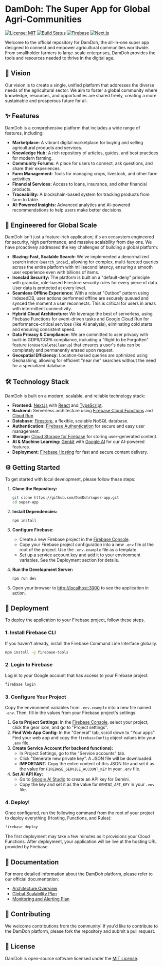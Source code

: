 # DamDoh: The Super App for Global Agri-Communities

[![License: MIT](https://img.shields.io/badge/License-MIT-yellow.svg)](https://opensource.org/licenses/MIT)
[![Build Status](https://img.shields.io/ci/github/DamDoh/super-app.svg)](https://github.com/DamDoh/super-app/actions)
[![Firebase](https://img.shields.io/badge/Powered%20by-Firebase-orange)](https://firebase.google.com/)
[![Next.js](https://img.shields.io/badge/Built%20with-Next.js-black)](https://nextjs.org/)

Welcome to the official repository for DamDoh, the all-in-one super app designed to connect and empower agricultural communities worldwide. From smallholder farmers to large-scale enterprises, DamDoh provides the tools and resources needed to thrive in the digital age.

## 🌟 Vision

Our vision is to create a single, unified platform that addresses the diverse needs of the agricultural sector. We aim to foster a global community where knowledge, resources, and opportunities are shared freely, creating a more sustainable and prosperous future for all.

## ✨ Features

DamDoh is a comprehensive platform that includes a wide range of features, including:

*   **Marketplace:** A vibrant digital marketplace for buying and selling agricultural products and services.
*   **Knowledge Hub:** A rich repository of articles, guides, and best practices for modern farming.
*   **Community Forums:** A place for users to connect, ask questions, and share their experiences.
*   **Farm Management:** Tools for managing crops, livestock, and other farm activities.
*   **Financial Services:** Access to loans, insurance, and other financial products.
*   **Traceability:** A blockchain-based system for tracking products from farm to table.
*   **AI-Powered Insights:** Advanced analytics and AI-powered recommendations to help users make better decisions.

## 🚀 Engineered for Global Scale

DamDoh isn't just a feature-rich application; it's an ecosystem engineered for security, high performance, and massive scalability from day one. We have proactively addressed the key challenges of building a global platform:

*   **Blazing-Fast, Scalable Search:** We've implemented a denormalized search index (`search_index`), allowing for complex, multi-faceted queries across the entire platform with millisecond latency, ensuring a smooth user experience even with billions of items.
*   **Ironclad Security:** The platform is built on a "default-deny" principle with granular, role-based Firestore security rules for every piece of data. User data is protected at every level.
*   **Seamless Offline Experience:** With a robust "Outbox" pattern using IndexedDB, user actions performed offline are securely queued and synced the moment a user reconnects. This is critical for users in areas with intermittent connectivity.
*   **Hybrid Cloud Architecture:** We leverage the best of serverless, using Firebase Functions for event-driven tasks and Google Cloud Run for performance-critical services (like AI analysis), eliminating cold starts and ensuring consistent speed.
*   **Data Privacy & Compliance:** We are committed to user privacy with built-in GDPR/CCPA compliance, including a "Right to be Forgotten" feature (`onUserDeleteCleanup`) that ensures a user's data can be completely and permanently erased upon request.
*   **Geospatial Efficiency:** Location-based queries are optimized using Geohashing, allowing for efficient "near me" searches without the need for a specialized database.

## 🛠️ Technology Stack

DamDoh is built on a modern, scalable, and reliable technology stack:

*   **Frontend:** [Next.js](https://nextjs.org/) with [React](https://reactjs.org/) and [TypeScript](https://www.typescriptlang.org/).
*   **Backend:** Serverless architecture using [Firebase Cloud Functions](https://firebase.google.com/docs/functions) and [Cloud Run](https://cloud.google.com/run).
*   **Database:** [Firestore](https://firebase.google.com/docs/firestore), a flexible, scalable NoSQL database.
*   **Authentication:** [Firebase Authentication](https://firebase.google.com/docs/auth) for secure and easy user management.
*   **Storage:** [Cloud Storage for Firebase](https://firebase.google.com/docs/storage) for storing user-generated content.
*   **AI & Machine Learning:** [Genkit](https://firebase.google.com/docs/genkit) with [Google AI](https://ai.google/) for our AI-powered features.
*   **Deployment:** [Firebase Hosting](https://firebase.google.com/docs/hosting) for fast and secure content delivery.

## ⚙️ Getting Started

To get started with local development, please follow these steps:

1.  **Clone the Repository:**
    ```bash
    git clone https://github.com/DamDoh/super-app.git
    cd super-app
    ```

2.  **Install Dependencies:**
    ```bash
    npm install
    ```

3.  **Configure Firebase:**
    *   Create a new Firebase project in the [Firebase Console](https://console.firebase.google.com/).
    *   Copy your Firebase project configuration into a new `.env` file at the root of the project. Use the `.env.example` file as a template.
    *   Set up a service account key and add it to your environment variables. See the Deployment section for details.

4.  **Run the Development Server:**
    ```bash
    npm run dev
    ```

5.  Open your browser to [http://localhost:3000](http://localhost:3000) to see the application in action.

## 🚀 Deployment

To deploy the application to your Firebase project, follow these steps.

### 1. Install Firebase CLI

If you haven't already, install the Firebase Command Line Interface globally.

```bash
npm install -g firebase-tools
```

### 2. Login to Firebase

Log in to your Google account that has access to your Firebase project.

```bash
firebase login
```

### 3. Configure Your Project

Copy the environment variables from `.env.example` into a new file named `.env`. Then, fill in the values from your Firebase project's settings.

1.  **Go to Project Settings:** In the [Firebase Console](https://console.firebase.google.com/), select your project, click the gear icon, and go to "Project settings".
2.  **Find Web App Config:** In the "General" tab, scroll down to "Your apps". Find your web app and copy the `firebaseConfig` object values into your `.env` file.
3.  **Create Service Account (for backend functions):**
    *   In Project Settings, go to the "Service accounts" tab.
    *   Click "Generate new private key". A JSON file will be downloaded.
    *   **IMPORTANT:** Copy the entire content of this JSON file and set it as the value for `FIREBASE_SERVICE_ACCOUNT_KEY` in your `.env` file.
4.  **Set AI API Key:**
    *   Go to [Google AI Studio](https://aistudio.google.com/app/apikey) to create an API key for Gemini.
    *   Copy the key and set it as the value for `GEMINI_API_KEY` in your `.env` file.

### 4. Deploy!

Once configured, run the following command from the root of your project to deploy everything (Hosting, Functions, and Rules):

```bash
firebase deploy
```

The first deployment may take a few minutes as it provisions your Cloud Functions. After deployment, your application will be live at the hosting URL provided by Firebase.

## 📄 Documentation

For more detailed information about the DamDoh platform, please refer to our official documentation:

*   [Architecture Overview](docs/architecture-overview.md)
*   [Global Scalability Plan](docs/global-scalability-plan.md)
*   [Monitoring and Alerting Plan](docs/monitoring-and-alerting-plan.md)

## 🤝 Contributing

We welcome contributions from the community! If you'd like to contribute to the DamDoh platform, please fork the repository and submit a pull request.

## 📜 License

DamDoh is open-source software licensed under the [MIT License](https://opensource.org/licenses/MIT).
